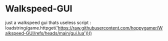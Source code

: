 # Walkspeed-GUI
just a walkspeed gui thats useless
script : loadstring(game.httpget('https://raw.githubusercontent.com/hoppygamer/Walkspeed-GUI/refs/heads/main/gui.lua'))()
